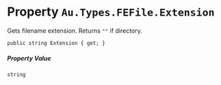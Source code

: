 # Property `Au.Types.FEFile.Extension`

Gets filename extension. Returns `""` if directory.

```
public string Extension { get; }
```

##### Property Value

`string`